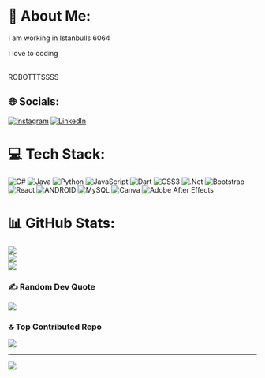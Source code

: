 # 💫 About Me:
I am working in Istanbulls 6064 <br > <p  style="background-color:#0000">I love to coding</p> <br>ROBOTTTSSSS


## 🌐 Socials:
[![Instagram](https://img.shields.io/badge/Instagram-%23E4405F.svg?logo=Instagram&logoColor=white)](https://instagram.com/mehmet_danli) [![LinkedIn](https://img.shields.io/badge/LinkedIn-%230077B5.svg?logo=linkedin&logoColor=white)]([https://www.linkedin.com/in/mehmet-emin-968073254](https://www.linkedin.com/in/mehmet-emin-968073254)) 

# 💻 Tech Stack:
![C#](https://img.shields.io/badge/c%23-%23239120.svg?style=for-the-badge&logo=c-sharp&logoColor=white) ![Java](https://img.shields.io/badge/java-%23ED8B00.svg?style=for-the-badge&logo=java&logoColor=white) ![Python](https://img.shields.io/badge/python-3670A0?style=for-the-badge&logo=python&logoColor=ffdd54) ![JavaScript](https://img.shields.io/badge/javascript-%23323330.svg?style=for-the-badge&logo=javascript&logoColor=%23F7DF1E) ![Dart](https://img.shields.io/badge/dart-%230175C2.svg?style=for-the-badge&logo=dart&logoColor=white) ![CSS3](https://img.shields.io/badge/css3-%231572B6.svg?style=for-the-badge&logo=css3&logoColor=white) ![.Net](https://img.shields.io/badge/.NET-5C2D91?style=for-the-badge&logo=.net&logoColor=white) ![Bootstrap](https://img.shields.io/badge/bootstrap-%23563D7C.svg?style=for-the-badge&logo=bootstrap&logoColor=white) ![React](https://img.shields.io/badge/react-%2320232a.svg?style=for-the-badge&logo=react&logoColor=%2361DAFB) ![ANDROID](https://img.shields.io/badge/android-%2320232a.svg?style=for-the-badge&logo=android&logoColor=%a4c639) ![MySQL](https://img.shields.io/badge/mysql-%2300f.svg?style=for-the-badge&logo=mysql&logoColor=white) ![Canva](https://img.shields.io/badge/Canva-%2300C4CC.svg?style=for-the-badge&logo=Canva&logoColor=white) ![Adobe After Effects](https://img.shields.io/badge/Adobe%20After%20Effects-9999FF.svg?style=for-the-badge&logo=Adobe%20After%20Effects&logoColor=white)
# 📊 GitHub Stats:
![](https://github-readme-stats.vercel.app/api?username=MehmetEminDanli&theme=dark&hide_border=false&include_all_commits=false&count_private=false)<br/>
![](https://github-readme-streak-stats.herokuapp.com/?user=MehmetEminDanli&theme=dark&hide_border=false)<br/>
![](https://github-readme-stats.vercel.app/api/top-langs/?username=MehmetEminDanli&theme=dark&hide_border=false&include_all_commits=false&count_private=false&layout=compact)

### ✍️ Random Dev Quote
![](https://quotes-github-readme.vercel.app/api?type=horizontal&theme=radical)

### 🔝 Top Contributed Repo
![](https://github-contributor-stats.vercel.app/api?username=MehmetEminDanli&limit=5&theme=dark&combine_all_yearly_contributions=true)

---
[![](https://visitcount.itsvg.in/api?id=MehmetEminDanli&icon=0&color=0)](https://visitcount.itsvg.in)

<!-- Proudly created with GPRM ( https://gprm.itsvg.in ) -->
